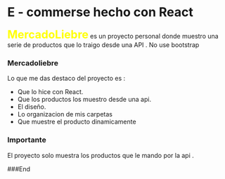 # E - commerse hecho con React
<p>
<b style="color:yellow; font-size:25px">MercadoLiebre</b> es un proyecto personal
donde muestro una serie de productos que lo traigo desde una API . No use bootstrap
</p>


### Mercadoliebre

<p>
Lo que me das destaco del proyecto es :
</p>


- Que lo hice con React.
- Que los productos los muestro desde una api.
- El diseño.
- Lo organizacion de mis carpetas
- Que muestre el producto dinamicamente 


### Importante

<p>
El proyecto solo muestra los productos que le mando por la api .
</p>



###End
